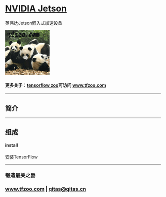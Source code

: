 ﻿# [NVIDIA Jetson](https://github.com/tfzoo/Jetson) 

英伟达Jetson嵌入式加速设备

[![sites](tfzoo/tfzoo.png)](http://www.tfzoo.com)

#### 更多关于：[tensorflow zoo](https://github.com/tfzoo/whyme)可访问 www.tfzoo.com

---

## 简介



---

## 组成

#### install 

安装TensorFlow


---

### 锻造最美之器

###  www.tfzoo.com  |   qitas@qitas.cn




